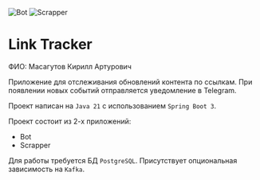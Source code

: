 ![Bot](https://github.com/Tiltuem/tinkoff-java-course-2024/actions/workflows/bot.yml/badge.svg)
![Scrapper](https://github.com/Tiltuem/tinkoff-java-course-2024/actions/workflows/scrapper.yml/badge.svg)

# Link Tracker

ФИО: Масагутов Кирилл Артурович

Приложение для отслеживания обновлений контента по ссылкам.
При появлении новых событий отправляется уведомление в Telegram.

Проект написан на `Java 21` с использованием `Spring Boot 3`.

Проект состоит из 2-х приложений:
* Bot
* Scrapper

Для работы требуется БД `PostgreSQL`. Присутствует опциональная зависимость на `Kafka`.
